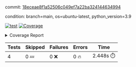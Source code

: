 commit: [18eceae8f1a52506c049ef7a22ba324144634994](https://github.com/rcmdnk/chatgpt-prompt-wrapper/tree/18eceae8f1a52506c049ef7a22ba324144634994)

condition: branch=main, os=ubuntu-latest, python_version=3.9

[![test](https://github.com/rcmdnk/chatgpt-prompt-wrapper/actions/workflows/test.yml/badge.svg)](https://github.com/rcmdnk/chatgpt-prompt-wrapper/actions/runs/18112948746)
<a href="https://github.com/rcmdnk/chatgpt-prompt-wrapper/blob/18eceae8f1a52506c049ef7a22ba324144634994/README.md"><img alt="Coverage" src="https://img.shields.io/badge/Coverage-33%25-red.svg" /></a><details><summary>Coverage Report </summary><table><tr><th>File</th><th>Stmts</th><th>Miss</th><th>Cover</th><th>Missing</th></tr><tbody><tr><td colspan="5"><b>src/chatgpt_prompt_wrapper</b></td></tr><tr><td>&nbsp; &nbsp;<a href="https://github.com/rcmdnk/chatgpt-prompt-wrapper/blob/18eceae8f1a52506c049ef7a22ba324144634994/src/chatgpt_prompt_wrapper/chatgpt_prompt_wrapper.py">chatgpt_prompt_wrapper.py</a></td><td>152</td><td>117</td><td>23%</td><td><a href="https://github.com/rcmdnk/chatgpt-prompt-wrapper/blob/18eceae8f1a52506c049ef7a22ba324144634994/src/chatgpt_prompt_wrapper/chatgpt_prompt_wrapper.py#L21">21</a>, <a href="https://github.com/rcmdnk/chatgpt-prompt-wrapper/blob/18eceae8f1a52506c049ef7a22ba324144634994/src/chatgpt_prompt_wrapper/chatgpt_prompt_wrapper.py#L49-L68">49&ndash;68</a>, <a href="https://github.com/rcmdnk/chatgpt-prompt-wrapper/blob/18eceae8f1a52506c049ef7a22ba324144634994/src/chatgpt_prompt_wrapper/chatgpt_prompt_wrapper.py#L71-L79">71&ndash;79</a>, <a href="https://github.com/rcmdnk/chatgpt-prompt-wrapper/blob/18eceae8f1a52506c049ef7a22ba324144634994/src/chatgpt_prompt_wrapper/chatgpt_prompt_wrapper.py#L82-L90">82&ndash;90</a>, <a href="https://github.com/rcmdnk/chatgpt-prompt-wrapper/blob/18eceae8f1a52506c049ef7a22ba324144634994/src/chatgpt_prompt_wrapper/chatgpt_prompt_wrapper.py#L93-L102">93&ndash;102</a>, <a href="https://github.com/rcmdnk/chatgpt-prompt-wrapper/blob/18eceae8f1a52506c049ef7a22ba324144634994/src/chatgpt_prompt_wrapper/chatgpt_prompt_wrapper.py#L108-L111">108&ndash;111</a>, <a href="https://github.com/rcmdnk/chatgpt-prompt-wrapper/blob/18eceae8f1a52506c049ef7a22ba324144634994/src/chatgpt_prompt_wrapper/chatgpt_prompt_wrapper.py#L122-L133">122&ndash;133</a>, <a href="https://github.com/rcmdnk/chatgpt-prompt-wrapper/blob/18eceae8f1a52506c049ef7a22ba324144634994/src/chatgpt_prompt_wrapper/chatgpt_prompt_wrapper.py#L136-L142">136&ndash;142</a>, <a href="https://github.com/rcmdnk/chatgpt-prompt-wrapper/blob/18eceae8f1a52506c049ef7a22ba324144634994/src/chatgpt_prompt_wrapper/chatgpt_prompt_wrapper.py#L153-L173">153&ndash;173</a>, <a href="https://github.com/rcmdnk/chatgpt-prompt-wrapper/blob/18eceae8f1a52506c049ef7a22ba324144634994/src/chatgpt_prompt_wrapper/chatgpt_prompt_wrapper.py#L177-L190">177&ndash;190</a>, <a href="https://github.com/rcmdnk/chatgpt-prompt-wrapper/blob/18eceae8f1a52506c049ef7a22ba324144634994/src/chatgpt_prompt_wrapper/chatgpt_prompt_wrapper.py#L198-L208">198&ndash;208</a>, <a href="https://github.com/rcmdnk/chatgpt-prompt-wrapper/blob/18eceae8f1a52506c049ef7a22ba324144634994/src/chatgpt_prompt_wrapper/chatgpt_prompt_wrapper.py#L211-L256">211&ndash;256</a>, <a href="https://github.com/rcmdnk/chatgpt-prompt-wrapper/blob/18eceae8f1a52506c049ef7a22ba324144634994/src/chatgpt_prompt_wrapper/chatgpt_prompt_wrapper.py#L264-L270">264&ndash;270</a></td></tr><tr><td>&nbsp; &nbsp;<a href="https://github.com/rcmdnk/chatgpt-prompt-wrapper/blob/18eceae8f1a52506c049ef7a22ba324144634994/src/chatgpt_prompt_wrapper/log_formatter.py">log_formatter.py</a></td><td>22</td><td>16</td><td>27%</td><td><a href="https://github.com/rcmdnk/chatgpt-prompt-wrapper/blob/18eceae8f1a52506c049ef7a22ba324144634994/src/chatgpt_prompt_wrapper/log_formatter.py#L9-L24">9&ndash;24</a>, <a href="https://github.com/rcmdnk/chatgpt-prompt-wrapper/blob/18eceae8f1a52506c049ef7a22ba324144634994/src/chatgpt_prompt_wrapper/log_formatter.py#L29-L31">29&ndash;31</a>, <a href="https://github.com/rcmdnk/chatgpt-prompt-wrapper/blob/18eceae8f1a52506c049ef7a22ba324144634994/src/chatgpt_prompt_wrapper/log_formatter.py#L36-L42">36&ndash;42</a></td></tr><tr><td colspan="5"><b>src/chatgpt_prompt_wrapper/chatgpt</b></td></tr><tr><td>&nbsp; &nbsp;<a href="https://github.com/rcmdnk/chatgpt-prompt-wrapper/blob/18eceae8f1a52506c049ef7a22ba324144634994/src/chatgpt_prompt_wrapper/chatgpt/ask.py">ask.py</a></td><td>48</td><td>36</td><td>25%</td><td><a href="https://github.com/rcmdnk/chatgpt-prompt-wrapper/blob/18eceae8f1a52506c049ef7a22ba324144634994/src/chatgpt_prompt_wrapper/chatgpt/ask.py#L30-L37">30&ndash;37</a>, <a href="https://github.com/rcmdnk/chatgpt-prompt-wrapper/blob/18eceae8f1a52506c049ef7a22ba324144634994/src/chatgpt_prompt_wrapper/chatgpt/ask.py#L40-L89">40&ndash;89</a></td></tr><tr><td>&nbsp; &nbsp;<a href="https://github.com/rcmdnk/chatgpt-prompt-wrapper/blob/18eceae8f1a52506c049ef7a22ba324144634994/src/chatgpt_prompt_wrapper/chatgpt/chat.py">chat.py</a></td><td>81</td><td>62</td><td>23%</td><td><a href="https://github.com/rcmdnk/chatgpt-prompt-wrapper/blob/18eceae8f1a52506c049ef7a22ba324144634994/src/chatgpt_prompt_wrapper/chatgpt/chat.py#L38-L39">38&ndash;39</a>, <a href="https://github.com/rcmdnk/chatgpt-prompt-wrapper/blob/18eceae8f1a52506c049ef7a22ba324144634994/src/chatgpt_prompt_wrapper/chatgpt/chat.py#L42-L79">42&ndash;79</a>, <a href="https://github.com/rcmdnk/chatgpt-prompt-wrapper/blob/18eceae8f1a52506c049ef7a22ba324144634994/src/chatgpt_prompt_wrapper/chatgpt/chat.py#L89-L148">89&ndash;148</a></td></tr><tr><td>&nbsp; &nbsp;<a href="https://github.com/rcmdnk/chatgpt-prompt-wrapper/blob/18eceae8f1a52506c049ef7a22ba324144634994/src/chatgpt_prompt_wrapper/chatgpt/chatgpt.py">chatgpt.py</a></td><td>123</td><td>78</td><td>37%</td><td><a href="https://github.com/rcmdnk/chatgpt-prompt-wrapper/blob/18eceae8f1a52506c049ef7a22ba324144634994/src/chatgpt_prompt_wrapper/chatgpt/chatgpt.py#L89-L159">89&ndash;159</a>, <a href="https://github.com/rcmdnk/chatgpt-prompt-wrapper/blob/18eceae8f1a52506c049ef7a22ba324144634994/src/chatgpt_prompt_wrapper/chatgpt/chatgpt.py#L162-L184">162&ndash;184</a>, <a href="https://github.com/rcmdnk/chatgpt-prompt-wrapper/blob/18eceae8f1a52506c049ef7a22ba324144634994/src/chatgpt_prompt_wrapper/chatgpt/chatgpt.py#L188-L204">188&ndash;204</a>, <a href="https://github.com/rcmdnk/chatgpt-prompt-wrapper/blob/18eceae8f1a52506c049ef7a22ba324144634994/src/chatgpt_prompt_wrapper/chatgpt/chatgpt.py#L207-L213">207&ndash;213</a>, <a href="https://github.com/rcmdnk/chatgpt-prompt-wrapper/blob/18eceae8f1a52506c049ef7a22ba324144634994/src/chatgpt_prompt_wrapper/chatgpt/chatgpt.py#L216-L217">216&ndash;217</a>, <a href="https://github.com/rcmdnk/chatgpt-prompt-wrapper/blob/18eceae8f1a52506c049ef7a22ba324144634994/src/chatgpt_prompt_wrapper/chatgpt/chatgpt.py#L227-L238">227&ndash;238</a>, <a href="https://github.com/rcmdnk/chatgpt-prompt-wrapper/blob/18eceae8f1a52506c049ef7a22ba324144634994/src/chatgpt_prompt_wrapper/chatgpt/chatgpt.py#L241">241</a>, <a href="https://github.com/rcmdnk/chatgpt-prompt-wrapper/blob/18eceae8f1a52506c049ef7a22ba324144634994/src/chatgpt_prompt_wrapper/chatgpt/chatgpt.py#L244-L247">244&ndash;247</a>, <a href="https://github.com/rcmdnk/chatgpt-prompt-wrapper/blob/18eceae8f1a52506c049ef7a22ba324144634994/src/chatgpt_prompt_wrapper/chatgpt/chatgpt.py#L250-L255">250&ndash;255</a>, <a href="https://github.com/rcmdnk/chatgpt-prompt-wrapper/blob/18eceae8f1a52506c049ef7a22ba324144634994/src/chatgpt_prompt_wrapper/chatgpt/chatgpt.py#L258-L262">258&ndash;262</a>, <a href="https://github.com/rcmdnk/chatgpt-prompt-wrapper/blob/18eceae8f1a52506c049ef7a22ba324144634994/src/chatgpt_prompt_wrapper/chatgpt/chatgpt.py#L265-L269">265&ndash;269</a>, <a href="https://github.com/rcmdnk/chatgpt-prompt-wrapper/blob/18eceae8f1a52506c049ef7a22ba324144634994/src/chatgpt_prompt_wrapper/chatgpt/chatgpt.py#L277-L280">277&ndash;280</a>, <a href="https://github.com/rcmdnk/chatgpt-prompt-wrapper/blob/18eceae8f1a52506c049ef7a22ba324144634994/src/chatgpt_prompt_wrapper/chatgpt/chatgpt.py#L287-L300">287&ndash;300</a>, <a href="https://github.com/rcmdnk/chatgpt-prompt-wrapper/blob/18eceae8f1a52506c049ef7a22ba324144634994/src/chatgpt_prompt_wrapper/chatgpt/chatgpt.py#L303">303</a>, <a href="https://github.com/rcmdnk/chatgpt-prompt-wrapper/blob/18eceae8f1a52506c049ef7a22ba324144634994/src/chatgpt_prompt_wrapper/chatgpt/chatgpt.py#L309">309</a>, <a href="https://github.com/rcmdnk/chatgpt-prompt-wrapper/blob/18eceae8f1a52506c049ef7a22ba324144634994/src/chatgpt_prompt_wrapper/chatgpt/chatgpt.py#L315">315</a></td></tr><tr><td>&nbsp; &nbsp;<a href="https://github.com/rcmdnk/chatgpt-prompt-wrapper/blob/18eceae8f1a52506c049ef7a22ba324144634994/src/chatgpt_prompt_wrapper/chatgpt/discuss.py">discuss.py</a></td><td>100</td><td>84</td><td>16%</td><td><a href="https://github.com/rcmdnk/chatgpt-prompt-wrapper/blob/18eceae8f1a52506c049ef7a22ba324144634994/src/chatgpt_prompt_wrapper/chatgpt/discuss.py#L39-L42">39&ndash;42</a>, <a href="https://github.com/rcmdnk/chatgpt-prompt-wrapper/blob/18eceae8f1a52506c049ef7a22ba324144634994/src/chatgpt_prompt_wrapper/chatgpt/discuss.py#L45-L57">45&ndash;57</a>, <a href="https://github.com/rcmdnk/chatgpt-prompt-wrapper/blob/18eceae8f1a52506c049ef7a22ba324144634994/src/chatgpt_prompt_wrapper/chatgpt/discuss.py#L60-L62">60&ndash;62</a>, <a href="https://github.com/rcmdnk/chatgpt-prompt-wrapper/blob/18eceae8f1a52506c049ef7a22ba324144634994/src/chatgpt_prompt_wrapper/chatgpt/discuss.py#L68-L113">68&ndash;113</a>, <a href="https://github.com/rcmdnk/chatgpt-prompt-wrapper/blob/18eceae8f1a52506c049ef7a22ba324144634994/src/chatgpt_prompt_wrapper/chatgpt/discuss.py#L116-L198">116&ndash;198</a></td></tr><tr><td>&nbsp; &nbsp;<a href="https://github.com/rcmdnk/chatgpt-prompt-wrapper/blob/18eceae8f1a52506c049ef7a22ba324144634994/src/chatgpt_prompt_wrapper/chatgpt/stream.py">stream.py</a></td><td>50</td><td>36</td><td>28%</td><td><a href="https://github.com/rcmdnk/chatgpt-prompt-wrapper/blob/18eceae8f1a52506c049ef7a22ba324144634994/src/chatgpt_prompt_wrapper/chatgpt/stream.py#L22-L34">22&ndash;34</a>, <a href="https://github.com/rcmdnk/chatgpt-prompt-wrapper/blob/18eceae8f1a52506c049ef7a22ba324144634994/src/chatgpt_prompt_wrapper/chatgpt/stream.py#L37-L39">37&ndash;39</a>, <a href="https://github.com/rcmdnk/chatgpt-prompt-wrapper/blob/18eceae8f1a52506c049ef7a22ba324144634994/src/chatgpt_prompt_wrapper/chatgpt/stream.py#L47-L72">47&ndash;72</a>, <a href="https://github.com/rcmdnk/chatgpt-prompt-wrapper/blob/18eceae8f1a52506c049ef7a22ba324144634994/src/chatgpt_prompt_wrapper/chatgpt/stream.py#L75">75</a>, <a href="https://github.com/rcmdnk/chatgpt-prompt-wrapper/blob/18eceae8f1a52506c049ef7a22ba324144634994/src/chatgpt_prompt_wrapper/chatgpt/stream.py#L78-L86">78&ndash;86</a></td></tr><tr><td colspan="5"><b>src/chatgpt_prompt_wrapper/cmds</b></td></tr><tr><td>&nbsp; &nbsp;<a href="https://github.com/rcmdnk/chatgpt-prompt-wrapper/blob/18eceae8f1a52506c049ef7a22ba324144634994/src/chatgpt_prompt_wrapper/cmds/commands.py">commands.py</a></td><td>18</td><td>15</td><td>17%</td><td><a href="https://github.com/rcmdnk/chatgpt-prompt-wrapper/blob/18eceae8f1a52506c049ef7a22ba324144634994/src/chatgpt_prompt_wrapper/cmds/commands.py#L6-L24">6&ndash;24</a></td></tr><tr><td>&nbsp; &nbsp;<a href="https://github.com/rcmdnk/chatgpt-prompt-wrapper/blob/18eceae8f1a52506c049ef7a22ba324144634994/src/chatgpt_prompt_wrapper/cmds/cost.py">cost.py</a></td><td>12</td><td>8</td><td>33%</td><td><a href="https://github.com/rcmdnk/chatgpt-prompt-wrapper/blob/18eceae8f1a52506c049ef7a22ba324144634994/src/chatgpt_prompt_wrapper/cmds/cost.py#L7-L14">7&ndash;14</a></td></tr><tr><td>&nbsp; &nbsp;<a href="https://github.com/rcmdnk/chatgpt-prompt-wrapper/blob/18eceae8f1a52506c049ef7a22ba324144634994/src/chatgpt_prompt_wrapper/cmds/init.py">init.py</a></td><td>9</td><td>5</td><td>44%</td><td><a href="https://github.com/rcmdnk/chatgpt-prompt-wrapper/blob/18eceae8f1a52506c049ef7a22ba324144634994/src/chatgpt_prompt_wrapper/cmds/init.py#L8-L14">8&ndash;14</a></td></tr><tr><td><b>TOTAL</b></td><td><b>687</b></td><td><b>457</b></td><td><b>33%</b></td><td>&nbsp;</td></tr></tbody></table></details>

| Tests | Skipped | Failures | Errors | Time |
| ----- | ------- | -------- | -------- | ------------------ |
| 4 | 0 :zzz: | 0 :x: | 0 :fire: | 2.448s :stopwatch: |

